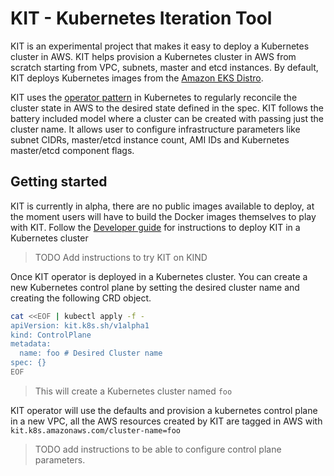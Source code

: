 # KIT - Kubernetes Iteration Tool

KIT is an experimental project that makes it easy to deploy a Kubernetes cluster in AWS.
KIT helps provision a Kubernetes cluster in AWS from scratch starting from VPC, subnets, master and etcd instances. By default, KIT deploys Kubernetes images from the [Amazon EKS Distro](https://distro.eks.amazonaws.com/).

KIT uses the [operator pattern](https://kubernetes.io/docs/concepts/extend-kubernetes/operator/) in Kubernetes to regularly reconcile the cluster state in AWS to the desired state defined in the spec. KIT follows the battery included model where a cluster can be created with passing just the cluster name. It allows user to configure infrastructure parameters like subnet CIDRs, master/etcd instance count, AMI IDs and Kubernetes master/etcd component flags.

## Getting started

KIT is currently in alpha, there are no public images available to deploy, at the moment users will have to build the Docker images themselves to play with KIT. Follow the [Developer guide](docs/DEVELOPER_GUIDE.md) for instructions to deploy KIT in a Kubernetes cluster
> TODO Add instructions to try KIT on KIND

Once KIT operator is deployed in a Kubernetes cluster. You can create a new Kubernetes control plane by setting the desired cluster name and creating the following CRD object.

```bash
cat <<EOF | kubectl apply -f -
apiVersion: kit.k8s.sh/v1alpha1
kind: ControlPlane
metadata:
  name: foo # Desired Cluster name
spec: {}
EOF
```

> This will create a Kubernetes cluster named `foo`

KIT operator will use the defaults and provision a kubernetes control plane in a new VPC, all the AWS resources created by KIT are tagged in AWS with `kit.k8s.amazonaws.com/cluster-name=foo`

> TODO add instructions to be able to configure control plane parameters.